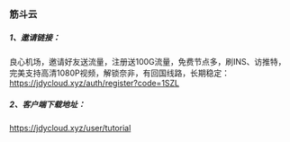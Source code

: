 ### 筋斗云

##### 1、邀请链接：

良心机场，邀请好友送流量，注册送100G流量，免费节点多，刷INS、访推特，完美支持高清1080P视频，解锁奈非，有回国线路，长期稳定：https://jdycloud.xyz/auth/register?code=1SZL



##### 2、客户端下载地址：

https://jdycloud.xyz/user/tutorial